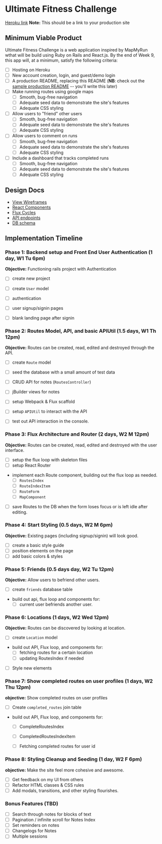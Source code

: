 # Ultimate Fitness Challenge

[Heroku link][heroku] **Note:** This should be a link to your production site

[heroku]: http://www.herokuapp.com

## Minimum Viable Product

Ultimate Fitness Challenge is a web application inspired by MapMyRun wthat will be build using Ruby on Rails and React.js.  By the end of Week 9, this app will, at a minimum, satisfy the following criteria:

- [ ] Hosting on Heroku
- [ ] New account creation, login, and guest/demo login
- [ ] A production README, replacing this README (**NB**: check out the [sample production README](docs/production_readme.md) -- you'll write this later)
- [ ] Make running routes using google maps
  - [ ] Smooth, bug-free navigation
  - [ ] Adequate seed data to demonstrate the site's features
  - [ ] Adequate CSS styling
- [ ] Allow users to "friend" other users
  - [ ] Smooth, bug-free navigation
  - [ ] Adequate seed data to demonstrate the site's features
  - [ ] Adequate CSS styling
- [ ] Allow users to comment on runs
  - [ ] Smooth, bug-free navigation
  - [ ] Adequate seed data to demonstrate the site's features
  - [ ] Adequate CSS styling
- [ ] Include a dashboard that tracks completed runs
  - [ ] Smooth, bug-free navigation
  - [ ] Adequate seed data to demonstrate the site's features
  - [ ] Adequate CSS styling

## Design Docs
* [View Wireframes][views]
* [React Components][components]
* [Flux Cycles][flux-cycles]
* [API endpoints][api-endpoints]
* [DB schema][schema]

[views]: docs/views.md
[components]: docs/components.md
[flux-cycles]: docs/flux-cycles.md
[api-endpoints]: docs/api-endpoints.md
[schema]: docs/schema.md

## Implementation Timeline

### Phase 1: Backend setup and Front End User Authentication (1 day, W1 Tu 6pm)

**Objective:** Functioning rails project with Authentication

- [ ] create new project
- [ ] create `User` model
- [ ] authentication
- [ ] user signup/signin pages
- [ ] blank landing page after signin


### Phase 2: Routes Model, API, and basic APIUtil (1.5 days, W1 Th 12pm)

**Objective:** Routes can be created, read, edited and destroyed through
the API.

- [ ] create `Route` model
- [ ] seed the database with a small amount of test data
- [ ] CRUD API for notes (`RoutesController`)
- [ ] jBuilder views for notes
- [ ] setup Webpack & Flux scaffold
- [ ] setup `APIUtil` to interact with the API
- [ ] test out API interaction in the console.



### Phase 3: Flux Architecture and Router (2 days, W2 M 12pm)

**Objective:** Routes can be created, read, edited and destroyed with the
user interface.

- [ ] setup the flux loop with skeleton files
- [ ] setup React Router
- implement each Route component, building out the flux loop as needed.
  - [ ] `RoutesIndex`
  - [ ] `RouteIndexItem`
  - [ ] `RouteForm`
  - [ ] `MapComponent`
- [ ] save Routes to the DB when the form loses focus or is left idle
  after editing.


### Phase 4: Start Styling (0.5 days, W2 M 6pm)

**Objective:** Existing pages (including signup/signin) will look good.

- [ ] create a basic style guide
- [ ] position elements on the page
- [ ] add basic colors & styles

### Phase 5: Friends (0.5 days day, W2 Tu 12pm)

**Objective:** Allow users to befriend other users.
- [ ] create `friends` database table
- build out api, flux loop and components for:
  - [ ] current user befriends another user.

### Phase 6: Locations (1 days, W2 Wed 12pm)

**Objective:** Routes can be discovered by looking at location.

- [ ] create `Location` model
- build out API, Flux loop, and components for:
  - [ ] fetching routes for a certain location
  - [ ] updating RoutesIndex if needed
- [ ] Style new elements


### Phase 7: Show completed routes on user profiles (1 days, W2 Thu 12pm)

**objective:** Show completed routes on user profiles

- [ ] Create `completed_routes` join table
- build out API, Flux loop, and components for:
  - [ ] CompleteRoutesIndex
  - [ ] CompletedRoutesIndexItem
  - [ ] Fetching completed routes for user id


### Phase 8: Styling Cleanup and Seeding (1 day, W2 F 6pm)

**objective:** Make the site feel more cohesive and awesome.

- [ ] Get feedback on my UI from others
- [ ] Refactor HTML classes & CSS rules
- [ ] Add modals, transitions, and other styling flourishes.

### Bonus Features (TBD)
- [ ] Search through notes for blocks of text
- [ ] Pagination / infinite scroll for Notes Index
- [ ] Set reminders on notes
- [ ] Changelogs for Notes
- [ ] Multiple sessions

[phase-one]: docs/phases/phase1.md
[phase-two]: docs/phases/phase2.md
[phase-three]: docs/phases/phase3.md
[phase-four]: docs/phases/phase4.md
[phase-five]: docs/phases/phase5.md
